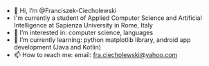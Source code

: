 - 👋 Hi, I’m @Franciszek-Ciecholewski
- I'm currently a student of Applied Computer Science and Artificial Intelligence at Sapienza University in Rome, Italy
- 👀 I’m interested in: computer science, languages
- 🌱 I’m currently learning: python matplotlib library, android app development (Java and Kotlin)
- 📫 How to reach me:
    email:  fra.ciecholewski@yahoo.com

<!---
Franciszek-Ciecholewski/Franciszek-Ciecholewski is a ✨ special ✨ repository because its `README.md` (this file) appears on your GitHub profile.
You can click the Preview link to take a look at your changes.
--->
